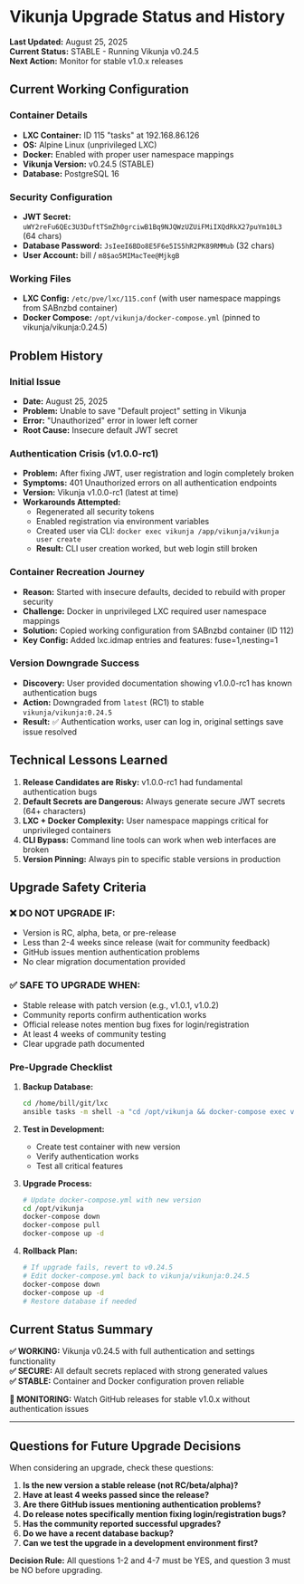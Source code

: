 # Vikunja Upgrade Status and History

**Last Updated:** August 25, 2025  
**Current Status:** STABLE - Running Vikunja v0.24.5  
**Next Action:** Monitor for stable v1.0.x releases

## Current Working Configuration

### Container Details
- **LXC Container:** ID 115 "tasks" at 192.168.86.126
- **OS:** Alpine Linux (unprivileged LXC)
- **Docker:** Enabled with proper user namespace mappings
- **Vikunja Version:** v0.24.5 (STABLE)
- **Database:** PostgreSQL 16

### Security Configuration
- **JWT Secret:** `uWY2reFu6QEc3U3DuftTSmZh0grciwB1Bq9NJQWzUZUiFMiIXQdRkX27puYm10L3` (64 chars)
- **Database Password:** `JsIeeI6BDo8E5F6e5IS5hR2PK89RMMub` (32 chars)
- **User Account:** bill / `m8$ao5MIMacTee@MjkgB`

### Working Files
- **LXC Config:** `/etc/pve/lxc/115.conf` (with user namespace mappings from SABnzbd container)
- **Docker Compose:** `/opt/vikunja/docker-compose.yml` (pinned to vikunja/vikunja:0.24.5)

## Problem History

### Initial Issue
- **Date:** August 25, 2025
- **Problem:** Unable to save "Default project" setting in Vikunja
- **Error:** "Unauthorized" error in lower left corner
- **Root Cause:** Insecure default JWT secret

### Authentication Crisis (v1.0.0-rc1)
- **Problem:** After fixing JWT, user registration and login completely broken
- **Symptoms:** 401 Unauthorized errors on all authentication endpoints
- **Version:** Vikunja v1.0.0-rc1 (latest at time)
- **Workarounds Attempted:**
  - Regenerated all security tokens
  - Enabled registration via environment variables
  - Created user via CLI: `docker exec vikunja /app/vikunja/vikunja user create`
  - **Result:** CLI user creation worked, but web login still broken

### Container Recreation Journey
- **Reason:** Started with insecure defaults, decided to rebuild with proper security
- **Challenge:** Docker in unprivileged LXC required user namespace mappings
- **Solution:** Copied working configuration from SABnzbd container (ID 112)
- **Key Config:** Added lxc.idmap entries and features: fuse=1,nesting=1

### Version Downgrade Success
- **Discovery:** User provided documentation showing v1.0.0-rc1 has known authentication bugs
- **Action:** Downgraded from `latest` (RC1) to stable `vikunja/vikunja:0.24.5`
- **Result:** ✅ Authentication works, user can log in, original settings save issue resolved

## Technical Lessons Learned

1. **Release Candidates are Risky:** v1.0.0-rc1 had fundamental authentication bugs
2. **Default Secrets are Dangerous:** Always generate secure JWT secrets (64+ characters)
3. **LXC + Docker Complexity:** User namespace mappings critical for unprivileged containers
4. **CLI Bypass:** Command line tools can work when web interfaces are broken
5. **Version Pinning:** Always pin to specific stable versions in production

## Upgrade Safety Criteria

### ❌ DO NOT UPGRADE IF:
- Version is RC, alpha, beta, or pre-release
- Less than 2-4 weeks since release (wait for community feedback)
- GitHub issues mention authentication problems
- No clear migration documentation provided

### ✅ SAFE TO UPGRADE WHEN:
- Stable release with patch version (e.g., v1.0.1, v1.0.2)
- Community reports confirm authentication works
- Official release notes mention bug fixes for login/registration
- At least 4 weeks of community testing
- Clear upgrade path documented

### Pre-Upgrade Checklist
1. **Backup Database:**
   ```bash
   cd /home/bill/git/lxc
   ansible tasks -m shell -a "cd /opt/vikunja && docker-compose exec vikunja-db pg_dump -U vikunja vikunja > /tmp/vikunja-backup-$(date +%Y%m%d).sql"
   ```

2. **Test in Development:**
   - Create test container with new version
   - Verify authentication works
   - Test all critical features

3. **Upgrade Process:**
   ```bash
   # Update docker-compose.yml with new version
   cd /opt/vikunja
   docker-compose down
   docker-compose pull
   docker-compose up -d
   ```

4. **Rollback Plan:**
   ```bash
   # If upgrade fails, revert to v0.24.5
   # Edit docker-compose.yml back to vikunja/vikunja:0.24.5
   docker-compose down
   docker-compose up -d
   # Restore database if needed
   ```

## Current Status Summary

**✅ WORKING:** Vikunja v0.24.5 with full authentication and settings functionality  
**✅ SECURE:** All default secrets replaced with strong generated values  
**✅ STABLE:** Container and Docker configuration proven reliable  

**📝 MONITORING:** Watch GitHub releases for stable v1.0.x without authentication issues  

---

## Questions for Future Upgrade Decisions

When considering an upgrade, check these questions:

1. **Is the new version a stable release (not RC/beta/alpha)?**
2. **Have at least 4 weeks passed since the release?**
3. **Are there GitHub issues mentioning authentication problems?**
4. **Do release notes specifically mention fixing login/registration bugs?**
5. **Has the community reported successful upgrades?**
6. **Do we have a recent database backup?**
7. **Can we test the upgrade in a development environment first?**

**Decision Rule:** All questions 1-2 and 4-7 must be YES, and question 3 must be NO before upgrading.
